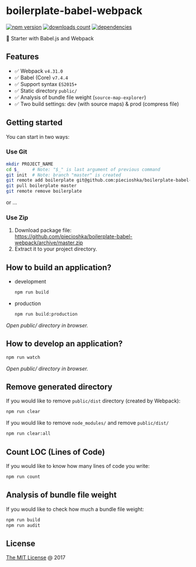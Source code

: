 # boilerplate-babel-webpack

[![npm version](https://badge.fury.io/js/boilerplate-babel-webpack.svg)](https://badge.fury.io/js/boilerplate-babel-webpack)
[![downloads count](https://img.shields.io/npm/dt/boilerplate-babel-webpack.svg)](https://www.npmjs.com/~piecioshka)
[![dependencies](https://david-dm.org/piecioshka/boilerplate-babel-webpack.svg)](https://github.com/piecioshka/boilerplate-babel-webpack)

:fork_and_knife: Starter with Babel.js and Webpack

## Features

* :white_check_mark: Webpack `v4.31.0`
* :white_check_mark: Babel (Core) `v7.4.4`
* :white_check_mark: Support syntax `ES2015+`
* :white_check_mark: Static directory `public/`
* :white_check_mark: Analysis of bundle file weight (`source-map-explorer`)
* :white_check_mark: Two build settings: dev (with source maps) & prod (compress file)

## Getting started

You can start in two ways:

### Use Git

```bash
mkdir PROJECT_NAME
cd $_     # Note: "$_" is last argument of previous command
git init  # Note: branch "master" is created
git remote add boilerplate git@github.com:piecioshka/boilerplate-babel-webpack.git
git pull boilerplate master
git remote remove boilerplate
```

or ...

### Use Zip

1. Download package file:<br/>
    <https://github.com/piecioshka/boilerplate-babel-webpack/archive/master.zip>
2. Extract it to your project directory.

## How to build an application?

* development

    ```bash
    npm run build
    ```

* production

    ```bash
    npm run build:production
    ```

_Open public/ directory in browser._

## How to develop an application?

```bash
npm run watch
```

_Open public/ directory in browser._

## Remove generated directory

If you would like to remove `public/dist` directory (created by Webpack):

```bash
npm run clear
```

If you would like to remove `node_modules/` and remove `public/dist/`

```bash
npm run clear:all
```

## Count LOC (Lines of Code)

If you would like to know how many lines of code you write:

```bash
npm run count
```

## Analysis of bundle file weight

If you would like to check how much a bundle file weight:

```bash
npm run build
npm run audit
```

## License

[The MIT License](http://piecioshka.mit-license.org) @ 2017
